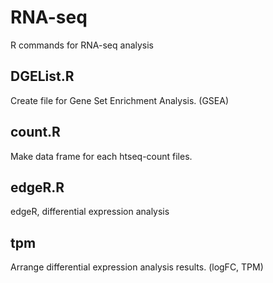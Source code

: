 # RNA-seq
R commands for RNA-seq analysis

## DGEList.R
Create file for Gene Set Enrichment Analysis. (GSEA)

## count.R
Make data frame for each htseq-count files.

## edgeR.R
edgeR, differential expression analysis

## tpm
Arrange differential expression analysis results. (logFC, TPM)
